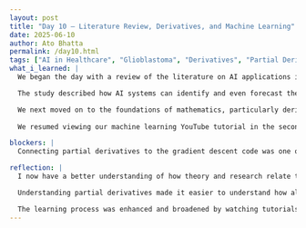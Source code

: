 ```yaml
---
layout: post
title: "Day 10 – Literature Review, Derivatives, and Machine Learning"
date: 2025-06-10
author: Ato Bhatta
permalink: /day10.html
tags: ["AI in Healthcare", "Glioblastoma", "Derivatives", "Partial Derivatives", "Machine Learning", "Google Scholar", "Team Learning"]
what_i_learned: |
  We began the day with a review of the literature on AI applications in healthcare. A Google Scholar article titled "Applications of AI in Identifying and Predicting Glioblastoma and Related Brain Cancers Using Genetic Biomarkers" was the one I selected after looking through a number of sites. Reading about how genetic data is being used to educate artificial intelligence, specifically machine learning algorithms, to identify complicated brain tumors like glioblastoma—a particularly aggressive and malignant disease—was fascinating.

  The study described how AI systems can identify and even forecast the risk of glioblastoma by using biomarkers, which are genetic signs found in patient data. I became aware of how potent and life-saving AI can be in actual healthcare after reading about a number of machine learning models and datasets used in medical diagnosis. I now have a better idea of how to organize our own research project, what kinds of problem statements to concentrate on, and how to demonstrate practical AI applications with scholarly backing.

  We next moved on to the foundations of mathematics, particularly derivatives. In order to determine the rate of change for functions with multiple variables—a critical component in machine learning model training—we studied the fundamentals of partial derivatives. Knowing how to calculate gradients makes it easier to understand how learning algorithms minimize cost functions by optimizing weights.
  
  We resumed viewing our machine learning YouTube tutorial in the second half of the session. Concepts like supervised learning, linear regression prediction, and how gradient descent modifies parameters to lower error were all reinforced by this. As we relate these theoretical concepts to actual cases and mathematical tools like derivatives, they begin to make more sense.

blockers: |
  Connecting partial derivatives to the gradient descent code was one of the challenges we encountered today. Additionally, we initially had trouble understanding several of the biomedical words used in the research paper.

reflection: |
  I now have a better understanding of how theory and research relate to real-world machine learning. I learned from reading a study on glioblastoma that artificial intelligence is about solving actual problems that affect people's lives, not just writing code. Additionally, it taught me how to choose a subject that is worthy of research, which will direct our next initiatives.

  Understanding partial derivatives made it easier to understand how algorithms learn. I no longer view machine learning as a mystery; instead, I can understand how gradients direct the model's development with each iteration. It seemed like a turning point, and I can't wait to continue expanding on this mathematical framework.

  The learning process was enhanced and broadened by watching tutorials, reading research, and putting theory into practice through group discussions. I feel like I'm getting closer to creating meaningful models that could further a larger goal, such as early disease detection or healthcare solutions, rather than merely functional ones.
---
```



